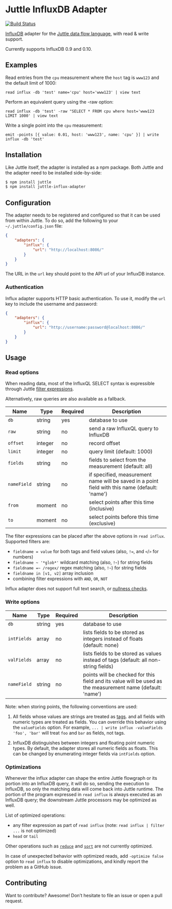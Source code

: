 # Juttle InfluxDB Adapter

[![Build Status](https://travis-ci.org/juttle/juttle-influx-adapter.svg?branch=master)](https://travis-ci.org/juttle/juttle-influx-adapter)

[InfluxDB](https://github.com/influxdata/influxdb) adapter for the [Juttle data flow
language](https://github.com/juttle/juttle), with read & write support.

Currently supports InfluxDB 0.9 and 0.10.

## Examples

Read entries from the `cpu` measurement where the `host` tag is `www123` and the default limit of 1000:

```juttle
read influx -db 'test' name='cpu' host='www123' | view text
```

Perform an equivalent query using the -raw option:

```juttle
read influx -db 'test' -raw "SELECT * FROM cpu where host='www123 LIMIT 1000' | view text
```

Write a single point into the `cpu` measurement:

```juttle
emit -points [{ value: 0.01, host: 'www123', name: 'cpu' }] | write influx -db 'test'
```

## Installation

Like Juttle itself, the adapter is installed as a npm package. Both Juttle and
the adapter need to be installed side-by-side:

```bash
$ npm install juttle
$ npm install juttle-influx-adapter
```

## Configuration

The adapter needs to be registered and configured so that it can be used from
within Juttle. To do so, add the following to your `~/.juttle/config.json` file:

```json
{
    "adapters": {
        "influx": {
            "url": "http://localhost:8086/"
        }
    }
}
```

The URL in the `url` key should point to the API url of your InfluxDB instance.

### Authentication

Influx adapter supports HTTP basic authentication. To use it, modify the `url`
key to include the username and password:

```json
{
    "adapters": {
        "influx": {
            "url": "http://username:password@localhost:8086/"
        }
    }
}
```

## Usage

### Read options

When reading data, most of the InfluxQL SELECT syntax is expressible through Juttle [filter expressions](http://juttle.github.io/juttle/concepts/filtering/).

Alternatively, raw queries are also available as a fallback.

Name | Type | Required | Description
-----|------|----------|-------------
`db`   | string | yes | database to use
`raw`  | string | no  | send a raw InfluxQL query to InfluxDB
`offset` | integer| no | record offset
`limit`  | integer | no | query limit (default: 1000)
`fields` | string | no | fields to select from the measurement (default: all)
`nameField` | string | no | if specified, measurement name will be saved in a point field with this name (default: 'name')
`from` | moment | no | select points after this time (inclusive)
`to`   | moment | no | select points before this time (exclusive)

The filter expressions can be placed after the above options in `read influx`. Supported filters are:

- `fieldname = value` for both tags and field values (also, `!=`, and `<`/`>` for numbers)
- `fieldname ~ '*glob*'` wildcard matching (also, `!~`) for string fields
- `fieldname =~ /regex/` regex matching (also, `!~`) for string fields
- `fieldname in [v1, v2]` array inclusion
- combining filter expressions with `AND`, `OR`, `NOT`

Influx adapter does not support full text search, or [nullness checks](https://github.com/juttle/juttle-influx-adapter/issues/73).

### Write options

Name | Type | Required | Description
-----|------|----------|-------------
`db`   | string | yes | database to use
`intFields` | array | no | lists fields to be stored as integers instead of floats (default: none)
`valFields` | array | no | lists fields to be stored as values instead of tags (default: all non-string fields)
`nameField` | string | no | points will be checked for this field and its value will be used as the measurement name (default: 'name')

Note: when storing points, the following conventions are used:

1. All fields whose values are strings are treated as
   [tags](https://influxdb.com/docs/v0.9/concepts/key_concepts.html#tag-key).
   and all fields with numeric types are treated as fields.
   You can override this behavior using the `valueFields` option. For
   example, `... | write influx -valueFields 'foo', 'bar'` will treat `foo` and
   `bar` as fields, not tags.

2. InfluxDB distinguishes between integers and floating point numeric types. By
   default, the adapter stores all numeric fields as floats. This can be changed
   by enumerating integer fields via `intFields` option.

### Optimizations

Whenever the influx adapter can shape the entire Juttle flowgraph or its portion into an InfluxDB query, it will do so, sending the execution to InfluxDB, so only the matching data will come back into Juttle runtime. The portion of the program expressed in `read influx` is always executed as an InfluxDB query; the downstream Juttle processors may be optimized as well.

List of optimized operations:

- any filter expression as part of `read influx` (note: `read influx | filter ...` is not optimized)
- `head` or `tail`

Other operations such as [`reduce`](https://github.com/juttle/juttle-influx-adapter/issues/79) and [`sort`](https://github.com/juttle/juttle-influx-adapter/issues/78) are not currently optimized.

In case of unexpected behavior with optimized reads, add `-optimize false` option to `read influx` to disable optimizations, and kindly report the problem as a GitHub issue.

## Contributing

Want to contribute? Awesome! Don’t hesitate to file an issue or open a pull
request.
